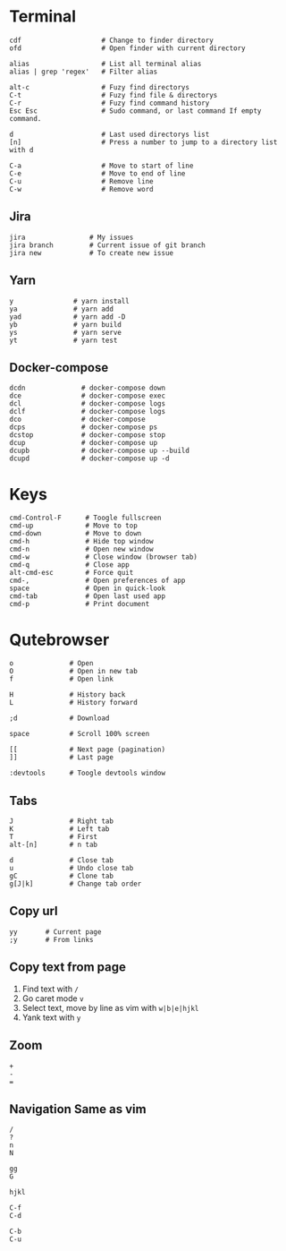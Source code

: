 Terminal
===============================================================================

```
cdf                    # Change to finder directory
ofd                    # Open finder with current directory

alias                  # List all terminal alias
alias | grep 'regex'   # Filter alias

alt-c                  # Fuzy find directorys
C-t                    # Fuzy find file & directorys
C-r                    # Fuzy find command history
Esc Esc                # Sudo command, or last command If empty command.

d                      # Last used directorys list
[n]                    # Press a number to jump to a directory list with d

C-a                    # Move to start of line
C-e                    # Move to end of line
C-u                    # Remove line
C-w                    # Remove word
```

## Jira

```
jira                # My issues
jira branch         # Current issue of git branch
jira new            # To create new issue
```

## Yarn

```
y               # yarn install
ya              # yarn add
yad             # yarn add -D
yb              # yarn build
ys              # yarn serve
yt              # yarn test
```

## Docker-compose

```
dcdn              # docker-compose down
dce               # docker-compose exec
dcl               # docker-compose logs
dclf              # docker-compose logs
dco               # docker-compose
dcps              # docker-compose ps
dcstop            # docker-compose stop
dcup              # docker-compose up
dcupb             # docker-compose up --build
dcupd             # docker-compose up -d
```

Keys
===============================================================================

```
cmd-Control-F      # Toogle fullscreen
cmd-up             # Move to top
cmd-down           # Move to down
cmd-h              # Hide top window
cmd-n              # Open new window
cmd-w              # Close window (browser tab)
cmd-q              # Close app
alt-cmd-esc        # Force quit
cmd-,              # Open preferences of app
space              # Open in quick-look
cmd-tab            # Open last used app
cmd-p              # Print document
```

Qutebrowser
===============================================================================

```
o              # Open
O              # Open in new tab
f              # Open link
             
H              # History back
L              # History forward
             
;d             # Download
             
space          # Scroll 100% screen
             
[[             # Next page (pagination)
]]             # Last page

:devtools      # Toogle devtools window
```

## Tabs

```
J              # Right tab
K              # Left tab
T              # First
alt-[n]        # n tab
               
d              # Close tab
u              # Undo close tab
gC             # Clone tab
g[J|k]         # Change tab order
```

## Copy url

```
yy       # Current page
;y       # From links
```

## Copy text from page

1. Find text with `/`
2. Go caret mode `v`
3. Select text, move by line as vim with `w|b|e|hjkl`
4. Yank text with `y`

## Zoom

```
+
-
=
```

## Navigation Same as vim

```
/
?
n
N

gg
G

hjkl

C-f
C-d

C-b
C-u

```

